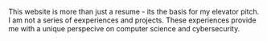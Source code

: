 This website is more than just a resume - its the basis for my elevator pitch. I am not a series of eexperiences and projects. These experiences provide me with a unique perspecive on computer science and cybersecurity.
